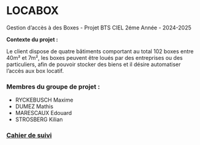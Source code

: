 # LOCABOX
Gestion d’accès à des Boxes - Projet BTS CIEL 2éme Année - 2024-2025

**Contexte du projet :**

Le client dispose de quatre bâtiments comportant au total 102 boxes entre 40m² et 7m², les boxes peuvent être loués par des entreprises ou des particuliers, afin de pouvoir stocker des biens et il désire automatiser l’accès aux box locatif.


### Membres du groupe de projet :
- RYCKEBUSCH Maxime
- DUMEZ Mathis
- MARESCAUX Edouard
- STROSBERG Kilian


### [Cahier de suivi](https://lyceeprivevauban-my.sharepoint.com/:x:/g/personal/ryckebusch_m_epid-vauban_fr/EQZTIg8GpPtAra4hRVDkl0AB-HoFJzJ6IUnpPSgXqfNrkw?e=30CPfq)
